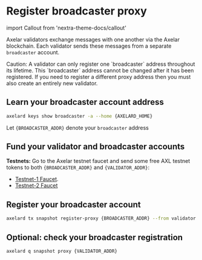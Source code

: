 # Register broadcaster proxy

import Callout from 'nextra-theme-docs/callout'

Axelar validators exchange messages with one another via the Axelar blockchain. Each validator sends these messages from a separate `broadcaster` account.

<Callout type="warning" emoji="⚠️">
  Caution: A validator can only register one `broadcaster` address throughout its lifetime. This `broadcaster` address cannot be changed after it has been registered. If you need to register a different proxy address then you must also create an entirely new validator.
</Callout>

## Learn your broadcaster account address

```bash
axelard keys show broadcaster -a --home {AXELARD_HOME}
```

Let `{BROADCASTER_ADDR}` denote your `broadcaster` address

## Fund your validator and broadcaster accounts

**Testnets:**
Go to the Axelar testnet faucet and send some free AXL testnet tokens to both `{BROADCASTER_ADDR}` and `{VALIDATOR_ADDR}`:

- [Testnet-1 Faucet](https://faucet.testnet.axelar.dev/).
- [Testnet-2 Faucet](https://faucet-casablanca.testnet.axelar.dev/)

## Register your broadcaster account

```bash
axelard tx snapshot register-proxy {BROADCASTER_ADDR} --from validator
```

## Optional: check your broadcaster registration

```bash
axelard q snapshot proxy {VALIDATOR_ADDR}
```
